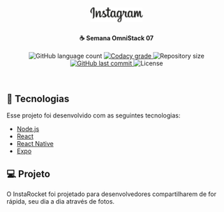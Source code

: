 <h1 align="center">
    <img alt="InstaRocket" title="#delicinha" src=".github/instagram.png" width="120px" />
</h1>

<h4 align="center">
  ☕ Semana OmniStack 07
</h4>
<p align="center">
  <img alt="GitHub language count" src="https://img.shields.io/github/languages/count/ramondcsilva/semana-omnistack-07.svg">

  <a href="https://www.codacy.com/app/ramondcsilva/semana-omnistack-07">
    <img alt="Codacy grade" src="https://img.shields.io/codacy/grade/04db4b43120b4d05b9b39c9d2da97300.svg">
  </a>

  <img alt="Repository size" src="https://img.shields.io/github/repo-size/ramondcsilva/semana-omnistack-07.svg">
  <a href="https://github.com/ramondcsilva/semana-omnistack-07/commits/master">
    <img alt="GitHub last commit" src="https://img.shields.io/github/last-commit/ramondcsilva/semana-omnistack-07.svg">
  </a>

  <img alt="License" src="https://img.shields.io/badge/license-MIT-brightgreen">
</p>

<br>

## :rocket: Tecnologias

Esse projeto foi desenvolvido com as seguintes tecnologias:

- [Node.js](https://nodejs.org/en/)
- [React](https://reactjs.org)
- [React Native](https://facebook.github.io/react-native/)
- [Expo](https://expo.io/)

## 💻 Projeto

O InstaRocket foi projetado para desenvolvedores compartilharem de for rápida, seu dia a dia através de fotos.
